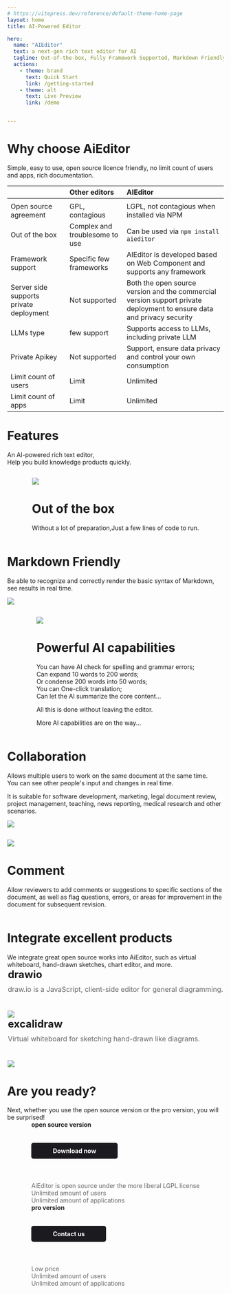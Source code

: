 ```yaml
---
# https://vitepress.dev/reference/default-theme-home-page
layout: home
title: AI-Powered Editor

hero:
  name: "AIEditor"
  text: a next-gen rich text editor for AI
  tagline: Out-of-the-box, Fully Framework Supported, Markdown Friendly
  actions:
    - theme: brand
      text: Quick Start
      link: /getting-started
    - theme: alt
      text: Live Preview
      link: /demo


---
```




<div class="aieditor-home">

# Why choose AiEditor

<div class="subtitle">


Simple, easy to use, open source licence friendly, no limit count of users and apps, rich documentation.

</div>

|                                         | Other editors                              | AIEditor                                                                                                                         |
|-----------------------------------------|:-------------------------------------------|:---------------------------------------------------------------------------------------------------------------------------------|
|                                         |
| Open source agreement                   | <Unhappy /> GPL, contagious                | <Check /> LGPL, not contagious when installed via NPM                                                                            |
| Out of the box                          | <Unhappy /> Complex and troublesome to use | <Check /> Can be used via `npm install aieditor`                                                                                 |
| Framework support                       | <Unhappy /> Specific few frameworks        | <Check /> AIEditor is developed based on Web Component and supports any framework                                                |
| Server side supports private deployment | <Unhappy /> Not supported                  | <Check /> Both the open source version and the commercial version support private deployment to ensure data and privacy security |
| LLMs type                               | <Unhappy /> few support                    | <Check /> Supports access to LLMs, including private LLM                                                                         |
| Private Apikey                          | <Unhappy /> Not supported                  | <Check /> Support, ensure data privacy and control your own consumption                                                          |
| Limit count of users                    | <Unhappy /> Limit                          | <Check /> Unlimited                                                                                                           |
| Limit count of apps                     | <Unhappy /> Limit                          | <Check /> Unlimited                                                                                                          |

</div>



<div class="feature">

#  Features


An AI-powered rich text editor,<br/>
Help you build knowledge products quickly.

</div>


<div style="display: flex;justify-content: center">
<div class="feature-list">

<div class="feature-image">

![](/assets/image/install-en.png)

</div>

<div class="feature-content">

<h1>Out of the box</h1>

Without a lot of preparation,Just a few lines of code to run.

</div>
</div>
</div>





<div style="display: flex;justify-content: center">
<div class="feature-list">



<div class="feature-content">

<h1>Markdown Friendly</h1>

Be able to recognize and correctly render the basic syntax of Markdown,
see results in real time.

</div>

<div class="feature-image">

![](/assets/image/markdown-en.png)

</div>

</div>
</div>



<div style="display: flex;justify-content: center">
<div class="feature-list">

<div class="feature-image">

![](/assets/image/ai-en.png)

</div>

<div class="feature-content">

<h1>Powerful AI capabilities</h1>

You can have AI check for spelling and grammar errors;<br/>
Can expand 10 words to 200 words;<br/>
Or condense 200 words into 50 words;<br/>
You can One-click translation;<br/>
Can let the AI summarize the core content...

All this is done without leaving the editor.

More AI capabilities are on the way...

</div>
</div>
</div>





<div style="display: flex;justify-content: center">
<div class="feature-list">



<div class="feature-content">

<h1>Collaboration</h1>

Allows multiple users to work on the same document at the same time. <br/>
You can see other people's input and changes in real time.

It is suitable for software development, marketing, legal document review, project management, teaching, news reporting, medical research and other scenarios.

</div>

<div class="feature-image">

![](/assets/image/feature1-en.png)

</div>

</div>
</div>

<div style="display: flex;justify-content: center">
<div class="feature-list">

<div class="feature-image">

![](/assets/image/comment-en.png)

</div>

<div class="feature-content">

<h1> Comment</h1>

Allow reviewers to add comments or suggestions to specific sections of the document, as well as flag questions, errors, or areas for improvement in the document for subsequent revision.

</div>
</div>
</div>






<div class="feature">

#  Integrate excellent products
<div class="subtitle">
We integrate great open source works into AiEditor, such as virtual whiteboard, hand-drawn sketches, chart editor, and more.
</div>
</div>

<div style="display: flex;justify-content: center">
<div class="excellent">

<div class="excellent-list">
<span style="font-weight:700;font-size: 24px;">drawio</span>
<div style="font-size: 16px;color:#666;height: 60px;padding-top: 10px">
draw.io is a JavaScript, client-side editor for general diagramming.
</div>
<img src="/assets/image/drawio.jpg" />
</div>


<div class="excellent-list">
<span style="font-weight:700;font-size: 24px">excalidraw</span>
<div style="font-size: 16px;color:#666;height: 60px;padding-top: 10px;">
Virtual whiteboard for sketching hand-drawn like diagrams.
</div>
<img src="/assets/image/excalidraw.jpg" />
</div>



</div>
</div>





<div class="feature">

# Are you ready?

<div class="subtitle">
Next, whether you use the open source version or the pro version, you will be surprised!
</div>

<div style="display: flex;justify-content: center">
<div class="version">

<div class="version-list">
<span style="font-weight:700;">open source version</span><br />

<a href="https://github.com/aieditor-team/aieditor" target="_blank" style="background: #1b1b1f;color: #fff;padding: 10px 50px;border-radius: 5px;font-weight: bold;font-size: 14px;margin: 20px 0 40px 0;text-decoration:none;display:inline-block">Download now</a>
<div style="font-size: 14px;color:#666;">
AiEditor is open source under the more liberal LGPL license<br />
Unlimited amount of users<br />
Unlimited amount of applications
</div>
</div>


<div class="version-list">
<span style="font-weight:700;">pro version</span><br />

<a href="/contact-us.html" style="background: #1b1b1f;color: #fff;padding: 10px 50px;border-radius: 5px;font-weight: bold;font-size: 14px;margin: 20px 0 40px 0;text-decoration:none;display:inline-block">Contact us</a>
<div style="font-size: 14px;color:#666;">
Low price<br />
Unlimited amount of users<br />
Unlimited amount of applications
</div>
</div>


</div>
</div>
</div>

